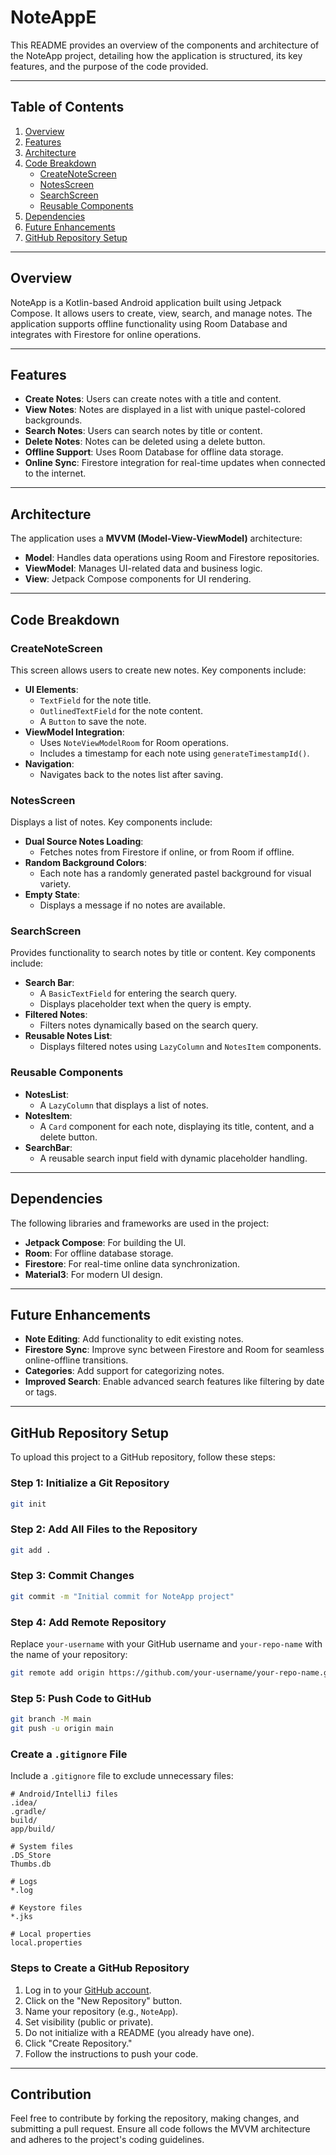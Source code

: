 # NoteAppE

This README provides an overview of the components and architecture of the NoteApp project, detailing how the application is structured, its key features, and the purpose of the code provided.

---

## Table of Contents
1. [Overview](#overview)
2. [Features](#features)
3. [Architecture](#architecture)
4. [Code Breakdown](#code-breakdown)
   - [CreateNoteScreen](#createnotescreen)
   - [NotesScreen](#notesscreen)
   - [SearchScreen](#searchscreen)
   - [Reusable Components](#reusable-components)
5. [Dependencies](#dependencies)
6. [Future Enhancements](#future-enhancements)
7. [GitHub Repository Setup](#github-repository-setup)

---

## Overview

NoteApp is a Kotlin-based Android application built using Jetpack Compose. It allows users to create, view, search, and manage notes. The application supports offline functionality using Room Database and integrates with Firestore for online operations.

---

## Features

- **Create Notes**: Users can create notes with a title and content.
- **View Notes**: Notes are displayed in a list with unique pastel-colored backgrounds.
- **Search Notes**: Users can search notes by title or content.
- **Delete Notes**: Notes can be deleted using a delete button.
- **Offline Support**: Uses Room Database for offline data storage.
- **Online Sync**: Firestore integration for real-time updates when connected to the internet.

---

## Architecture

The application uses a **MVVM (Model-View-ViewModel)** architecture:

- **Model**: Handles data operations using Room and Firestore repositories.
- **ViewModel**: Manages UI-related data and business logic.
- **View**: Jetpack Compose components for UI rendering.

---

## Code Breakdown

### CreateNoteScreen

This screen allows users to create new notes. Key components include:

- **UI Elements**:
  - `TextField` for the note title.
  - `OutlinedTextField` for the note content.
  - A `Button` to save the note.
- **ViewModel Integration**:
  - Uses `NoteViewModelRoom` for Room operations.
  - Includes a timestamp for each note using `generateTimestampId()`.
- **Navigation**:
  - Navigates back to the notes list after saving.

### NotesScreen

Displays a list of notes. Key components include:

- **Dual Source Notes Loading**:
  - Fetches notes from Firestore if online, or from Room if offline.
- **Random Background Colors**:
  - Each note has a randomly generated pastel background for visual variety.
- **Empty State**:
  - Displays a message if no notes are available.

### SearchScreen

Provides functionality to search notes by title or content. Key components include:

- **Search Bar**:
  - A `BasicTextField` for entering the search query.
  - Displays placeholder text when the query is empty.
- **Filtered Notes**:
  - Filters notes dynamically based on the search query.
- **Reusable Notes List**:
  - Displays filtered notes using `LazyColumn` and `NotesItem` components.

### Reusable Components

- **NotesList**:
  - A `LazyColumn` that displays a list of notes.
- **NotesItem**:
  - A `Card` component for each note, displaying its title, content, and a delete button.
- **SearchBar**:
  - A reusable search input field with dynamic placeholder handling.

---

## Dependencies

The following libraries and frameworks are used in the project:

- **Jetpack Compose**: For building the UI.
- **Room**: For offline database storage.
- **Firestore**: For real-time online data synchronization.
- **Material3**: For modern UI design.

---

## Future Enhancements

- **Note Editing**: Add functionality to edit existing notes.
- **Firestore Sync**: Improve sync between Firestore and Room for seamless online-offline transitions.
- **Categories**: Add support for categorizing notes.
- **Improved Search**: Enable advanced search features like filtering by date or tags.

---

## GitHub Repository Setup

To upload this project to a GitHub repository, follow these steps:

### Step 1: Initialize a Git Repository
```bash
git init
```

### Step 2: Add All Files to the Repository
```bash
git add .
```

### Step 3: Commit Changes
```bash
git commit -m "Initial commit for NoteApp project"
```

### Step 4: Add Remote Repository
Replace `your-username` with your GitHub username and `your-repo-name` with the name of your repository:
```bash
git remote add origin https://github.com/your-username/your-repo-name.git
```

### Step 5: Push Code to GitHub
```bash
git branch -M main
git push -u origin main
```

### Create a `.gitignore` File
Include a `.gitignore` file to exclude unnecessary files:
```plaintext
# Android/IntelliJ files
.idea/
.gradle/
build/
app/build/

# System files
.DS_Store
Thumbs.db

# Logs
*.log

# Keystore files
*.jks

# Local properties
local.properties
```

### Steps to Create a GitHub Repository
1. Log in to your [GitHub account](https://github.com).
2. Click on the "New Repository" button.
3. Name your repository (e.g., `NoteApp`).
4. Set visibility (public or private).
5. Do not initialize with a README (you already have one).
6. Click "Create Repository."
7. Follow the instructions to push your code.

---

## Contribution

Feel free to contribute by forking the repository, making changes, and submitting a pull request. Ensure all code follows the MVVM architecture and adheres to the project's coding guidelines.

